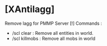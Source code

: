 # [XAntilagg]
Remove lagg for PMMP Server
[!] Commands :
- /scl clear : Remove all entities in world.
- /scl killmobs : Remove all mobs in world
